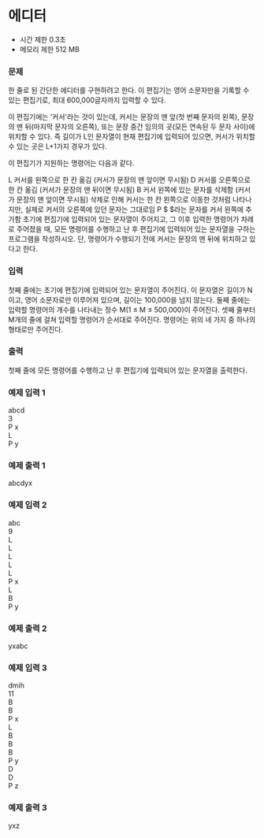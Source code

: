 # 에디터
- 시간 제한	0.3초
- 메모리 제한	512 MB
### 문제
한 줄로 된 간단한 에디터를 구현하려고 한다. 이 편집기는 영어 소문자만을 기록할 수 있는 편집기로, 최대 600,000글자까지 입력할 수 있다.

이 편집기에는 '커서'라는 것이 있는데, 커서는 문장의 맨 앞(첫 번째 문자의 왼쪽), 문장의 맨 뒤(마지막 문자의 오른쪽), 또는 문장 중간 임의의 곳(모든 연속된 두 문자 사이)에 위치할 수 있다. 즉 길이가 L인 문자열이 현재 편집기에 입력되어 있으면, 커서가 위치할 수 있는 곳은 L+1가지 경우가 있다.

이 편집기가 지원하는 명령어는 다음과 같다.

L	커서를 왼쪽으로 한 칸 옮김 (커서가 문장의 맨 앞이면 무시됨)
D	커서를 오른쪽으로 한 칸 옮김 (커서가 문장의 맨 뒤이면 무시됨)
B	커서 왼쪽에 있는 문자를 삭제함 (커서가 문장의 맨 앞이면 무시됨)
삭제로 인해 커서는 한 칸 왼쪽으로 이동한 것처럼 나타나지만, 실제로 커서의 오른쪽에 있던 문자는 그대로임
P $	$라는 문자를 커서 왼쪽에 추가함
초기에 편집기에 입력되어 있는 문자열이 주어지고, 그 이후 입력한 명령어가 차례로 주어졌을 때, 모든 명령어를 수행하고 난 후 편집기에 입력되어 있는 문자열을 구하는 프로그램을 작성하시오. 단, 명령어가 수행되기 전에 커서는 문장의 맨 뒤에 위치하고 있다고 한다.

### 입력
첫째 줄에는 초기에 편집기에 입력되어 있는 문자열이 주어진다. 이 문자열은 길이가 N이고, 영어 소문자로만 이루어져 있으며, 길이는 100,000을 넘지 않는다. 둘째 줄에는 입력할 명령어의 개수를 나타내는 정수 M(1 ≤ M ≤ 500,000)이 주어진다. 셋째 줄부터 M개의 줄에 걸쳐 입력할 명령어가 순서대로 주어진다. 명령어는 위의 네 가지 중 하나의 형태로만 주어진다.

### 출력
첫째 줄에 모든 명령어를 수행하고 난 후 편집기에 입력되어 있는 문자열을 출력한다.

### 예제 입력 1 
abcd  
3  
P x  
L  
P y  
### 예제 출력 1 
abcdyx
### 예제 입력 2 
abc  
9  
L  
L  
L  
L  
L  
P x  
L  
B  
P y  
### 예제 출력 2 
yxabc
### 예제 입력 3 
dmih  
11  
B  
B  
P x  
L  
B  
B  
B  
P y  
D  
D  
P z  
### 예제 출력 3 
yxz
